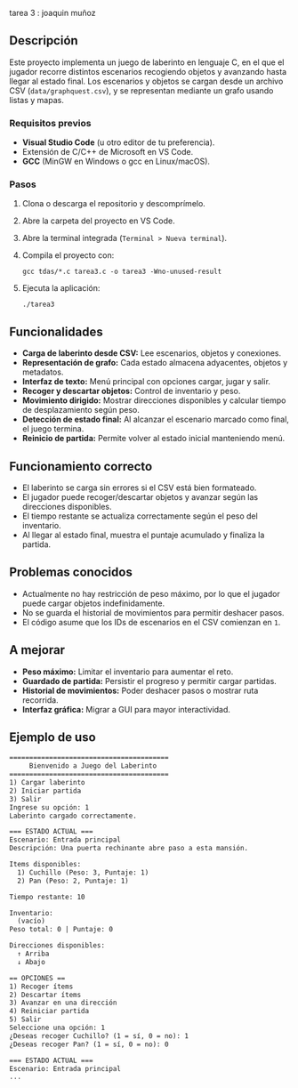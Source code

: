 tarea 3 :  joaquin muñoz

## Descripción

Este proyecto implementa un juego de laberinto en lenguaje C, en el que el jugador recorre distintos escenarios recogiendo objetos y avanzando hasta llegar al estado final. Los escenarios y objetos se cargan desde un archivo CSV (`data/graphquest.csv`), y se representan mediante un grafo usando listas y mapas.

### Requisitos previos

* **Visual Studio Code** (u otro editor de tu preferencia).
* Extensión de C/C++ de Microsoft en VS Code.
* **GCC** (MinGW en Windows o gcc en Linux/macOS).

### Pasos

1. Clona o descarga el repositorio y descomprímelo.
2. Abre la carpeta del proyecto en VS Code.
3. Abre la terminal integrada (`Terminal > Nueva terminal`).
4. Compila el proyecto con:

   ```
   gcc tdas/*.c tarea3.c -o tarea3 -Wno-unused-result
   ```
5. Ejecuta la aplicación:

   ```
   ./tarea3
   ```

## Funcionalidades

* **Carga de laberinto desde CSV:** Lee escenarios, objetos y conexiones.
* **Representación de grafo:** Cada estado almacena adyacentes, objetos y metadatos.
* **Interfaz de texto:** Menú principal con opciones cargar, jugar y salir.
* **Recoger y descartar objetos:** Control de inventario y peso.
* **Movimiento dirigido:** Mostrar direcciones disponibles y calcular tiempo de desplazamiento según peso.
* **Detección de estado final:** Al alcanzar el escenario marcado como final, el juego termina.
* **Reinicio de partida:** Permite volver al estado inicial manteniendo menú.

## Funcionamiento correcto

* El laberinto se carga sin errores si el CSV está bien formateado.
* El jugador puede recoger/descartar objetos y avanzar según las direcciones disponibles.
* El tiempo restante se actualiza correctamente según el peso del inventario.
* Al llegar al estado final, muestra el puntaje acumulado y finaliza la partida.

## Problemas conocidos

* Actualmente no hay restricción de peso máximo, por lo que el jugador puede cargar objetos indefinidamente.
* No se guarda el historial de movimientos para permitir deshacer pasos.
* El código asume que los IDs de escenarios en el CSV comienzan en `1`.

## A mejorar

* **Peso máximo:** Limitar el inventario para aumentar el reto.
* **Guardado de partida:** Persistir el progreso y permitir cargar partidas.
* **Historial de movimientos:** Poder deshacer pasos o mostrar ruta recorrida.
* **Interfaz gráfica:** Migrar a GUI para mayor interactividad.

## Ejemplo de uso

```txt
========================================
     Bienvenido a Juego del Laberinto
========================================
1) Cargar laberinto
2) Iniciar partida
3) Salir
Ingrese su opción: 1
Laberinto cargado correctamente.

=== ESTADO ACTUAL ===
Escenario: Entrada principal
Descripción: Una puerta rechinante abre paso a esta mansión.

Items disponibles:
  1) Cuchillo (Peso: 3, Puntaje: 1)
  2) Pan (Peso: 2, Puntaje: 1)

Tiempo restante: 10

Inventario:
  (vacío)
Peso total: 0 | Puntaje: 0

Direcciones disponibles:
  ↑ Arriba
  ↓ Abajo

== OPCIONES ==
1) Recoger ítems
2) Descartar ítems
3) Avanzar en una dirección
4) Reiniciar partida
5) Salir
Seleccione una opción: 1
¿Deseas recoger Cuchillo? (1 = sí, 0 = no): 1
¿Deseas recoger Pan? (1 = sí, 0 = no): 0

=== ESTADO ACTUAL ===
Escenario: Entrada principal
...
```
